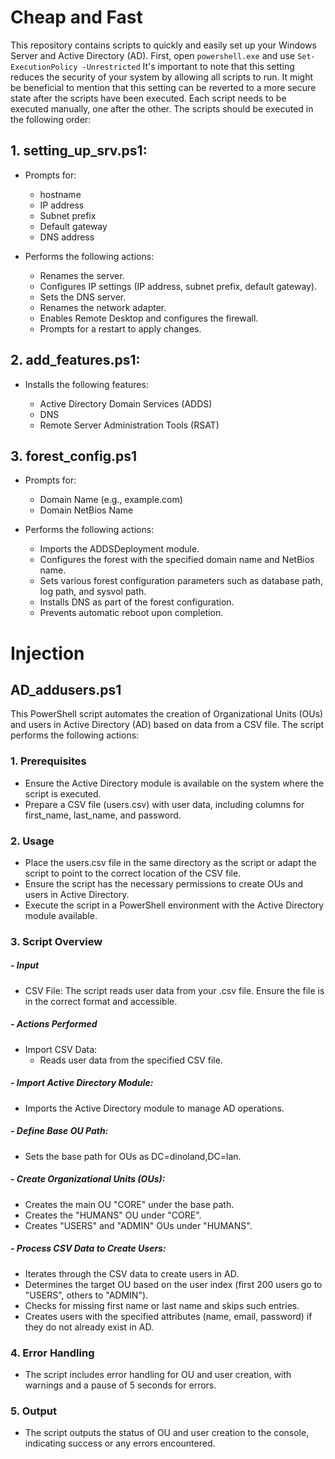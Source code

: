 # Cheap and Fast 

This repository contains scripts to quickly and easily set up your Windows Server and Active Directory (AD). First, open `powershell.exe` and use `Set-ExecutionPolicy -Unrestricted`
It's important to note that this setting reduces the security of your system by allowing all scripts to run. It might be beneficial to mention that this setting can be reverted to a more secure state after the scripts have been executed. Each script needs to be executed manually, one after the other. The scripts should be executed in the following order:

## 1. setting_up_srv.ps1:
- Prompts for:

    - hostname
    - IP address
    - Subnet prefix
    - Default gateway
    - DNS address

- Performs the following actions: 

    - Renames the server.
    - Configures IP settings (IP address, subnet prefix, default gateway).
    - Sets the DNS server.
    - Renames the network adapter.
    - Enables Remote Desktop and configures the firewall.
    - Prompts for a restart to apply changes.


## 2. add_features.ps1:
- Installs the following features:

    - Active Directory Domain Services (ADDS)
    - DNS
    - Remote Server Administration Tools (RSAT)

## 3. forest_config.ps1
- Prompts for: 

    - Domain Name (e.g., example.com)
    - Domain NetBios Name

- Performs the following actions:

    - Imports the ADDSDeployment module.
    - Configures the forest with the specified domain name and NetBios name.
    - Sets various forest configuration parameters such as database path, log    path, and sysvol path.
    - Installs DNS as part of the forest configuration.
    - Prevents automatic reboot upon completion.


# Injection

## AD_addusers.ps1

This PowerShell script automates the creation of Organizational Units (OUs) and users in Active Directory (AD) based on data from a CSV file. The script performs the following actions:

### 1. Prerequisites

- Ensure the Active Directory module is available on the system where the script is executed.
- Prepare a CSV file (users.csv) with user data, including columns for first_name, last_name, and password.

### 2. Usage

- Place the users.csv file in the same directory as the script or adapt the script to point to the correct location of the CSV file.
- Ensure the script has the necessary permissions to create OUs and users in Active Directory.
- Execute the script in a PowerShell environment with the Active Directory module available.

### 3. Script Overview

##### - Input

- CSV File: The script reads user data from your .csv file. Ensure the file is in the correct format and accessible.


##### - Actions Performed

- Import CSV Data:
    - Reads user data from the specified CSV file.

##### - Import Active Directory Module:

- Imports the Active Directory module to manage AD operations.

##### - Define Base OU Path:

- Sets the base path for OUs as DC=dinoland,DC=lan.

##### - Create Organizational Units (OUs):

- Creates the main OU "CORE" under the base path.
- Creates the "HUMANS" OU under "CORE".
- Creates "USERS" and "ADMIN" OUs under "HUMANS".

##### - Process CSV Data to Create Users:

- Iterates through the CSV data to create users in AD.
- Determines the target OU based on the user index (first 200 users go to "USERS", others to "ADMIN").
- Checks for missing first name or last name and skips such entries.
- Creates users with the specified attributes (name, email, password) if they do not already exist in AD.

### 4. Error Handling

- The script includes error handling for OU and user creation, with warnings and a pause of 5 seconds for errors.

### 5. Output

- The script outputs the status of OU and user creation to the console, indicating success or any errors encountered.


